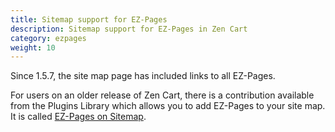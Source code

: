 ```yaml
---
title: Sitemap support for EZ-Pages 
description: Sitemap support for EZ-Pages in Zen Cart 
category: ezpages
weight: 10
---
```


Since 1.5.7, the site map page has included links to all EZ-Pages.

For users on an older release of Zen Cart, there is a contribution available from the Plugins Library which allows you to add EZ-Pages to your site map.  It is called [EZ-Pages on Sitemap](https://www.zen-cart.com/downloads.php?do=file&id=123). 
